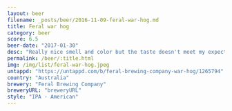 ```yaml
---
layout: beer
filename: _posts/beer/2016-11-09-feral-war-hog.md
title: Feral war hog
category: beer
score: 6.5
beer-date: "2017-01-30"
desc: "Really nice smell and color but the taste doesn't meet my expectations. Too resiny and bitter. Gets better but it's too late"
permalink: /beer/:title.html
img: /img/list/feral-war-hog.jpeg
untappd: "https://untappd.com/b/feral-brewing-company-war-hog/1265794"
country: "Australia"
brewery: "Feral Brewing Company"
breweryURL: "breweryURL"
style: "IPA - American"
---
```

